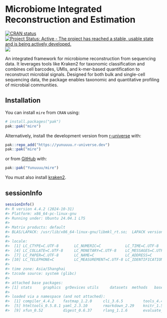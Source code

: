 Microbiome Integrated Reconstruction and Estimation
================

<!-- README.md is generated from README.Rmd. Please edit that file -->
<!-- badges: start -->

[![CRAN
status](https://www.r-pkg.org/badges/version/mire)](https://CRAN.R-project.org/package=mire)
[![Project Status: Active - The project has reached a stable, usable
state and is being actively
developed.](https://www.repostatus.org/badges/latest/active.svg)](https://www.repostatus.org/#active)
[![](https://cranlogs.r-pkg.org/badges/mire)](https://cran.r-project.org/package=mire)
<!-- badges: end -->

An integrated framework for microbiome reconstruction from sequencing
data. It leverages tools like Kraken2 for taxonomic classification and
combines cell barcodes, UMIs, and k-mer-based quantification to
reconstruct microbial signals. Designed for both bulk and single-cell
sequencing data, the package enables taxonomic and quantitative
profiling of microbial communities.

## Installation

You can install `mire` from `CRAN` using:

``` r
# install.packages("pak")
pak::pak("mire")
```

Alternatively, install the development version from
[r-universe](https://yunuuuu.r-universe.dev/mire) with:

``` r
pak::repo_add("https://yunuuuu.r-universe.dev")
pak::pak("mire")
```

or from [GitHub](https://github.com/Yunuuuu/mire) with:

``` r
pak::pak("Yunuuuu/mire")
```

You must also install
[kraken2](https://github.com/DerrickWood/kraken2/wiki/Manual).

## sessionInfo

``` r
sessionInfo()
#> R version 4.4.2 (2024-10-31)
#> Platform: x86_64-pc-linux-gnu
#> Running under: Ubuntu 24.04.1 LTS
#> 
#> Matrix products: default
#> BLAS/LAPACK: /usr/lib/x86_64-linux-gnu/libmkl_rt.so;  LAPACK version 3.8.0
#> 
#> locale:
#>  [1] LC_CTYPE=C.UTF-8       LC_NUMERIC=C           LC_TIME=C.UTF-8       
#>  [4] LC_COLLATE=C.UTF-8     LC_MONETARY=C.UTF-8    LC_MESSAGES=C.UTF-8   
#>  [7] LC_PAPER=C.UTF-8       LC_NAME=C              LC_ADDRESS=C          
#> [10] LC_TELEPHONE=C         LC_MEASUREMENT=C.UTF-8 LC_IDENTIFICATION=C   
#> 
#> time zone: Asia/Shanghai
#> tzcode source: system (glibc)
#> 
#> attached base packages:
#> [1] stats     graphics  grDevices utils     datasets  methods   base     
#> 
#> loaded via a namespace (and not attached):
#>  [1] compiler_4.4.2    fastmap_1.2.0     cli_3.6.5         tools_4.4.2      
#>  [5] htmltools_0.5.8.1 yaml_2.3.10       rmarkdown_2.29    knitr_1.50       
#>  [9] xfun_0.52         digest_0.6.37     rlang_1.1.6       evaluate_1.0.3
```
